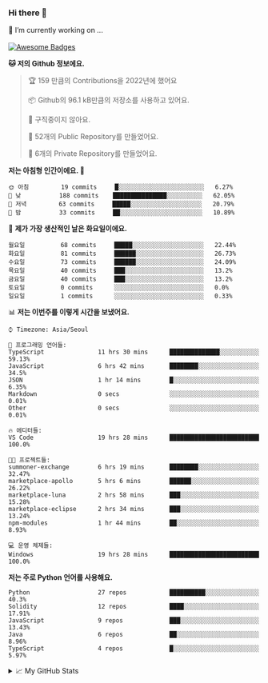 ### Hi there 👋 
🔭 I’m currently working on ... </br></br>
[![Awesome Badges](https://img.shields.io/badge/Introduce-EN-green.svg)](https://github.com/tlatkdgus1/tlatkdgus1/blob/main/README.md.en)

<!--START_SECTION:waka-->
**🐱 저의 Github 정보에요.** 

> 🏆 159 만큼의 Contributions을 2022년에 했어요
 > 
> 📦 Github의 96.1 kB만큼의 저장소를 사용하고 있어요. 
 > 
> 🚫 구직중이지 않아요.
 > 
> 📜 52개의 Public Repository를 만들었어요. 
 > 
> 🔑 6개의 Private Repository를 만들었어요.  

**저는 아침형 인간이에요. 🐤** 

```text
🌞 아침         19 commits     █░░░░░░░░░░░░░░░░░░░░░░░░   6.27% 
🌆 낮　         188 commits    ███████████████░░░░░░░░░░   62.05% 
🌃 저녁         63 commits     █████░░░░░░░░░░░░░░░░░░░░   20.79% 
🌙 밤　         33 commits     ██░░░░░░░░░░░░░░░░░░░░░░░   10.89%

```
📅 **제가 가장 생산적인 날은 화요일이에요.** 

```text
월요일          68 commits     █████░░░░░░░░░░░░░░░░░░░░   22.44% 
화요일          81 commits     ██████░░░░░░░░░░░░░░░░░░░   26.73% 
수요일          73 commits     ██████░░░░░░░░░░░░░░░░░░░   24.09% 
목요일          40 commits     ███░░░░░░░░░░░░░░░░░░░░░░   13.2% 
금요일          40 commits     ███░░░░░░░░░░░░░░░░░░░░░░   13.2% 
토요일          0 commits      ░░░░░░░░░░░░░░░░░░░░░░░░░   0.0% 
일요일          1 commits      ░░░░░░░░░░░░░░░░░░░░░░░░░   0.33%

```


📊 **저는 이번주를 이렇게 시간을 보냈어요.** 

```text
⌚︎ Timezone: Asia/Seoul

💬 프로그래밍 언어들: 
TypeScript               11 hrs 30 mins      ██████████████░░░░░░░░░░░   59.13% 
JavaScript               6 hrs 42 mins       ████████░░░░░░░░░░░░░░░░░   34.5% 
JSON                     1 hr 14 mins        █░░░░░░░░░░░░░░░░░░░░░░░░   6.35% 
Markdown                 0 secs              ░░░░░░░░░░░░░░░░░░░░░░░░░   0.01% 
Other                    0 secs              ░░░░░░░░░░░░░░░░░░░░░░░░░   0.01%

🔥 에디터들: 
VS Code                  19 hrs 28 mins      █████████████████████████   100.0%

🐱‍💻 프로젝트들: 
summoner-exchange        6 hrs 19 mins       ████████░░░░░░░░░░░░░░░░░   32.47% 
marketplace-apollo       5 hrs 6 mins        ██████░░░░░░░░░░░░░░░░░░░   26.22% 
marketplace-luna         2 hrs 58 mins       ███░░░░░░░░░░░░░░░░░░░░░░   15.28% 
marketplace-eclipse      2 hrs 34 mins       ███░░░░░░░░░░░░░░░░░░░░░░   13.24% 
npm-modules              1 hr 44 mins        ██░░░░░░░░░░░░░░░░░░░░░░░   8.93%

💻 운영 체제들: 
Windows                  19 hrs 28 mins      █████████████████████████   100.0%

```

**저는 주로 Python 언어를 사용해요.** 

```text
Python                   27 repos            ██████████░░░░░░░░░░░░░░░   40.3% 
Solidity                 12 repos            ████░░░░░░░░░░░░░░░░░░░░░   17.91% 
JavaScript               9 repos             ███░░░░░░░░░░░░░░░░░░░░░░   13.43% 
Java                     6 repos             ██░░░░░░░░░░░░░░░░░░░░░░░   8.96% 
TypeScript               4 repos             █░░░░░░░░░░░░░░░░░░░░░░░░   5.97%

```



<!--END_SECTION:waka-->

<details>
<summary>📈 My GitHub Stats</summary>
<p align="center"> <img src="https://github-readme-stats.vercel.app/api?username=tlatkdgus1&show_icons=true" alt="tlatkdgus1" />
</details>
